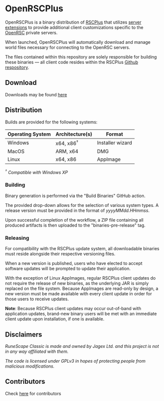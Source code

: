 # OpenRSCPlus

OpenRSCPlus is a binary distribution of [RSCPlus](https://github.com/RSCPlus) that utilizes
[server extensions](https://github.com/RSCPlus/rscplus/blob/master/src/Client/Extensions/README.md) to
provide additional client customizations specific to the [OpenRSC](https://rsc.vet/) private servers.

When launched, OpenRSCPlus will automatically download and manage world files necessary for connecting to the OpenRSC
servers.

The files contained within this repository are solely responsible for building these binaries — all client code resides
within the RSCPlus [Github respository](https://github.com/RSCPlus/rscplus).

## Download

Downloads may be found [here](https://github.com/RSCPlus/OpenRSCPlus/releases)

## Distribution

Builds are provided for the following systems:

| Operating System | Architecture(s)      | Format           |
|------------------|----------------------|------------------|
| Windows          | x64, x86<sup>†</sup> | Installer wizard |
| MacOS            | ARM, x64             | DMG              |
| Linux            | x64, x86             | AppImage         |

_<sup>†</sup> Compatible with Windows XP_

### Building

Binary generation is performed via the "Build Binaries" GitHub action.

The provided drop-down allows for the selection of various system types. A release version must be provided in the
format of _yyyyMMdd.HHmmss_.

Upon successful completion of the workflow, a ZIP file containing all produced artifacts is then uploaded to the
"binaries-pre-release" tag.

### Releasing

For compatibility with the RSCPlus update system, all downloadable binaries must reside alongside their respective
versioning files.

When a new version is published, users who have elected to accept software updates will be prompted to update their
application.

With the exception of Linux AppImages, regular RSCPlus client updates do not require the release of new binaries, as the
underlying JAR is simply replaced on the file system. Because AppImages are read-only by design, a new version must be
made available with every client update in order for those users to receive updates.

**Note**: Because RSCPlus client updates may occur out-of-band with application updates, brand-new binary users will be
met with an immediate client update upon installation, if one is available.

## Disclaimers

_RuneScape Classic is made and owned by Jagex Ltd. and this project is not in any way affiliated with them._

_The code is licensed under GPLv3 in hopes of protecting people from malicious modifications._

## Contributors
Check [here](https://github.com/RSCPlus/OpenRSCPlus/graphs/contributors) for contributors
